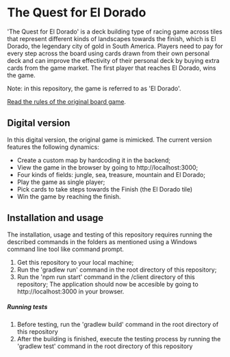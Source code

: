 # The Quest for El Dorado

'The Quest for El Dorado' is a deck building type of racing game across tiles that represent different kinds of landscapes towards the finish, which is El Dorado, the legendary city of gold in South America. Players need to pay for every step across the board using cards drawn from their own personal deck and can improve the effectivity of their personal deck by buying extra cards from the game market. The first player that reaches El Dorado, wins the game.

Note: in this repository, the game is referred to as 'El Dorado'.

[Read the rules of the original board game](https://www.ultraboardgames.com/the-quest-for-el-dorado/game-rules.php).

## Digital version

In this digital version, the original game is mimicked. The current version features the following dynamics:
* Create a custom map by hardcoding it in the backend;
* View the game in the browser by going to http://localhost:3000;
* Four kinds of fields: jungle, sea, treasure, mountain and El Dorado;
* Play the game as single player;
* Pick cards to take steps towards the Finish (the El Dorado tile)
* Win the game by reaching the finish.

## Installation and usage

The installation, usage and testing of this repository requires running the described commands in the folders as mentioned using a Windows command line tool like command prompt.

1. Get this repository to your local machine;
1. Run the 'gradlew run' command in the root directory of this repository;
1. Run the 'npm run start' command in the /client directory of this repository;
The application should now be accesible by going to http://localhost:3000 in your browser.

##### Running tests

1. Before testing, run the 'gradlew build' command in the root directory of this repository
1. After the building is finished, execute the testing process by running the 'gradlew test' command in the root directory of this repository